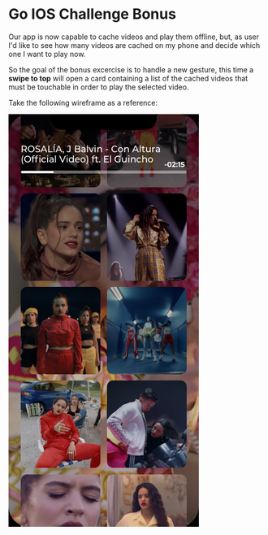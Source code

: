 # Go IOS Challenge Bonus

Our app is now capable to cache videos and play them offline, but, as user I'd like to see how many videos are cached on my phone and decide which one I want to play now.

So the goal of the bonus excercise is to handle a new gesture, this time a **swipe to top** will open a card containing a list of the cached videos that must be touchable in order to play the selected video.

Take the following wireframe as a reference:

![Bonus image](./bonus.png?raw=true)
